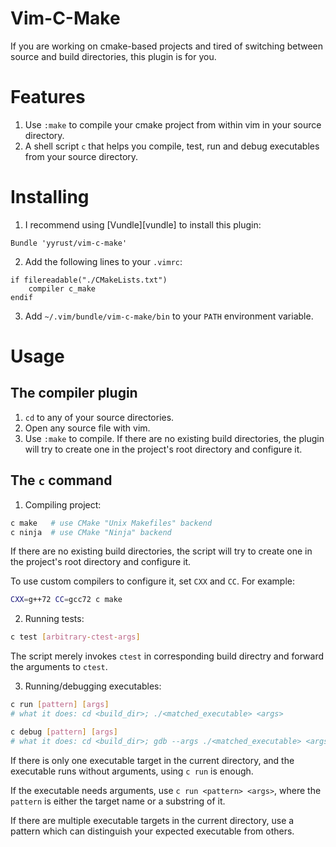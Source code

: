 # Vim-C-Make

If you are working on cmake-based projects and tired of switching between source and build directories, this plugin is for you.

# Features

1. Use `:make` to compile your cmake project from within vim in your source directory.
2. A shell script `c` that helps you compile, test, run and debug executables from your source directory.

# Installing

1. I recommend using [Vundle][vundle] to install this plugin:

```viml
Bundle 'yyrust/vim-c-make'
```

2. Add the following lines to your `.vimrc`:

```viml
if filereadable("./CMakeLists.txt")
    compiler c_make
endif
```

3. Add `~/.vim/bundle/vim-c-make/bin` to your `PATH` environment variable.

# Usage

## The compiler plugin

1. `cd` to any of your source directories.
2. Open any source file with vim.
3. Use `:make` to compile. If there are no existing build directories, the plugin will try to create one in the project's root directory and configure it.

## The `c` command

1. Compiling project:
```bash
c make   # use CMake "Unix Makefiles" backend
c ninja  # use CMake "Ninja" backend
```

If there are no existing build directories, the script will try to create one in the project's root directory and configure it.

To use custom compilers to configure it, set `CXX` and `CC`. For example:
```bash
CXX=g++72 CC=gcc72 c make
```

2. Running tests:
```bash
c test [arbitrary-ctest-args]
```

The script merely invokes `ctest` in corresponding build directry and forward the arguments to `ctest`.

3. Running/debugging executables:
```bash
c run [pattern] [args]
# what it does: cd <build_dir>; ./<matched_executable> <args>

c debug [pattern] [args]
# what it does: cd <build_dir>; gdb --args ./<matched_executable> <args>
```

If there is only one executable target in the current directory, and the executable runs without arguments, using `c run` is enough.

If the executable needs arguments, use `c run <pattern> <args>`, where the `pattern` is either the target name or a substring of it.

If there are multiple executable targets in the current directory, use a pattern which can distinguish your expected executable from others.
